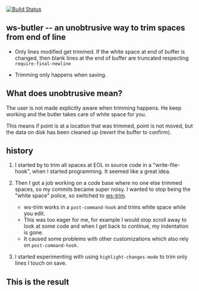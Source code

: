 [![Build Status](https://travis-ci.org/lewang/ws-butler.png)](http://travis-ci.org/lewang/ws-butler)

## ws-butler -- an unobtrusive way to trim spaces from end of line

- Only lines modified get trimmed.  If the white space at end of buffer is
  changed, then blank lines at the end of buffer are truncated respecting
  `require-final-newline`

- Trimming only happens when saving.

## What does unobtrusive mean?

The user is not made explicitly aware when trimming happens.  He keep working
and the butler takes care of white space for you.

This means if point is at a location that was trimmed, point is not moved, but
the data on disk has been cleaned up (revert the buffer to confirm).

## history

1. I started by to trim all spaces at EOL in source code in a
   "write-file-hook", when I started programming.  It seemed like a great idea.

2. Then I got a job working on a code base where no one else trimmed spaces,
   so my commits became super noisy.  I wanted to stop being the "white space"
   police, so switched to [ws-trim][].
    * ws-trim works in a `post-command-hook` and trims white space while you
      edit.
    * This was too eager for me, for example I would stop scroll away to look
      at some code and when I get back to continue, my indentation is gone.
    * It caused some problems with other customizations which also rely on
      `post-command-hook`.

3. I started experimenting with using `highlight-changes-mode` to trim only
   lines I touch on save.


## This is the result

[ws-trim]: ftp://ftp.lysator.liu.se/pub/emacs/ws-trim.el
